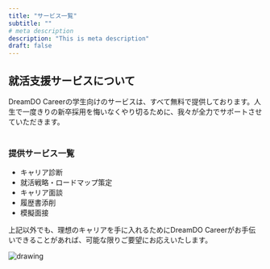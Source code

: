 ```yaml
---
title: "サービス一覧"
subtitle: ""
# meta description
description: "This is meta description"
draft: false
---
```


## 就活支援サービスについて
DreamDO Careerの学生向けのサービスは、すべて無料で提供しております。人生で一度きりの新卒採用を悔いなくやり切るために、我々が全力でサポートさせていただきます。<br/><br/>

### 提供サービス一覧

- キャリア診断
- 就活戦略・ロードマップ策定
- キャリア面談
- 履歴書添削
- 模擬面接

上記以外でも、理想のキャリアを手に入れるためにDreamDO Careerがお手伝いできることがあれば、可能な限りご要望にお応えいたします。

<div><img src="../../images/home-2.png" alt="drawing" style="display: block; margin: 0px;"/></div>